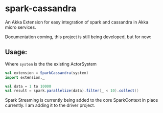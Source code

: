 spark-cassandra
===============

An Akka Extension for easy integration of spark and cassandra in Akka micro services.

Documentation coming, this project is still being developed, but for now:

## Usage:
Where `system` is the the existing ActorSystem

```scala
val extension = SparkCassandra(system)
import extension._

val data = 1 to 10000
val result = spark.parallelize(data).filter(_ < 10).collect()
```

Spark Streaming is currently being added to the core SparkContext in place currently. I am adding it to the
driver project.

